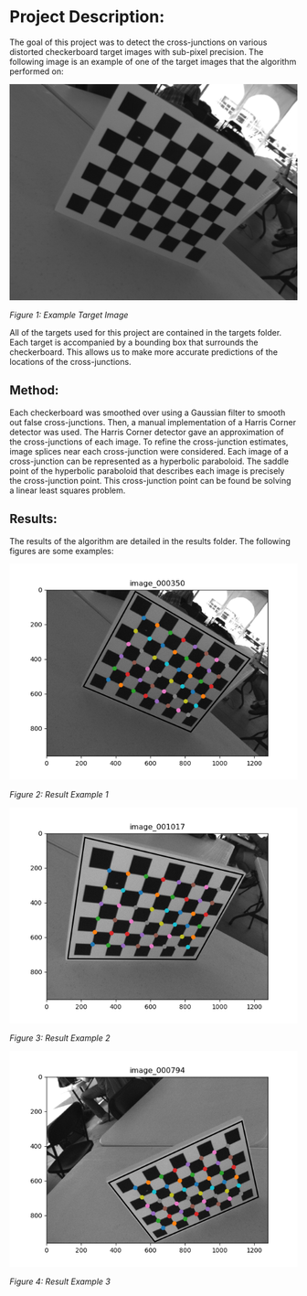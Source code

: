 # Project Description:
The goal of this project was to detect the cross-junctions on various distorted
checkerboard target images with sub-pixel precision. The following image is an example of one of the target
images that the algorithm performed on:

![](targets/image_000350.png)

*Figure 1: Example Target Image*

All of the targets used for this project are contained in the targets folder. Each target
is accompanied by a bounding box that surrounds the checkerboard. This allows us to make 
more accurate predictions of the locations of the cross-junctions.

## Method:
Each checkerboard was smoothed over using a Gaussian filter to smooth out false 
cross-junctions. Then, a manual implementation of a Harris Corner detector was used.
The Harris Corner detector gave an approximation of the cross-junctions of each image. 
To refine the cross-junction estimates, image splices near each cross-junction were
considered. Each image of a cross-junction can be represented as a hyperbolic paraboloid.
The saddle point of the hyperbolic paraboloid that describes each image is precisely the
cross-junction point. This cross-junction point can be found be solving a linear least 
squares problem. 

## Results:
The results of the algorithm are detailed in the results folder. The following figures
are some examples:

![](results/result_000350.png)

*Figure 2: Result Example 1*

![](results/result_001017.png)

*Figure 3: Result Example 2*

![](results/result_000794.png)

*Figure 4: Result Example 3*

